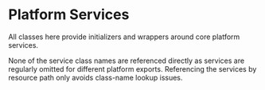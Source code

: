 # Platform Services

All classes here provide initializers and wrappers around core platform services.

None of the service class names are referenced directly as services are regularly omitted for different platform exports. Referencing the services by resource path only avoids class-name lookup issues.
